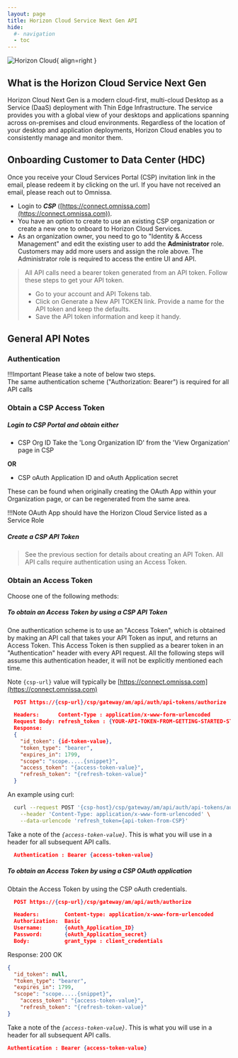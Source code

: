 ```yaml
---
layout: page
title: Horizon Cloud Service Next Gen API
hide:
  #- navigation
  - toc
---
```


![Horizon Cloud](../../../assets/logos/Horizon-Cloud-h-lm.png){ align=right }

## What is the Horizon Cloud Service Next Gen

Horizon Cloud Next Gen is a modern cloud-first, multi-cloud Desktop as a Service (DaaS) deployment with Thin Edge Infrastructure. The service provides you with a global view of your desktops and applications spanning across on-premises and cloud environments. Regardless of the location of your desktop and application deployments, Horizon Cloud enables you to consistently manage and monitor them.

## Onboarding Customer to Data Center (HDC)

Once you receive your Cloud Services Portal (CSP) invitation link in the email, please redeem it by clicking on the url. If you have not received an email, please reach out to Omnissa.

- Login to ***CSP*** ([https://connect.omnissa.com](https://connect.omnissa.com)).
- You have an option to create to use an existing CSP organization or create a new one to onboard to Horizon Cloud Services.
- As an organization owner, you need to go to "Identity & Access Management" and edit the existing user to add the **Administrator** role. Customers may add more users and assign the role above. The Administrator role is required to access the entire UI and API.

> All API calls need a bearer token generated from an API token. Follow these steps to get your API token.
>
> - Go to your account and API Tokens tab.
> - Click on Generate a New API TOKEN link. Provide a name for the API token and keep the defaults.
> - Save the API token information and keep it handy.

## General API Notes

### Authentication

!!!Important
    Please take a note of below two steps.  
    The same authentication scheme ("Authorization: Bearer") is required for all API calls

### Obtain a CSP Access Token

##### Login to CSP Portal and obtain either

- CSP Org ID
  Take the 'Long Organization ID' from the 'View Organization' page in CSP

**OR**

- CSP oAuth Application ID and oAuth Application secret

These can be found when originally creating the OAuth App within your Organization page, or can be regenerated from the same area.

!!!Note
    OAuth App should have the Horizon Cloud Service listed as a Service Role

##### Create a CSP API Token

> See the previous section for details about creating an API Token. All API calls require authentication using an Access Token.

### Obtain an Access Token

Choose one of the following methods:

##### To obtain an Access Token by using a CSP API Token

One authentication scheme is to use an "Access Token", which is obtained by making an API call that takes your API Token as input, and returns an Access Token. This Access Token is then supplied as a bearer token in an "Authentication" header with every API request. All the following steps will assume this authentication header, it will not be explicitly mentioned each time.

Note `{csp-url}` value will typically be [https://connect.omnissa.com](https://connect.omnissa.com)

```json
  POST https://{csp-url}/csp/gateway/am/api/auth/api-tokens/authorize
```

```json
  Headers:      Content-Type : application/x-www-form-urlencoded
  Request Body: refresh_token : {YOUR-API-TOKEN-FROM-GETTING-STARTED-STEP-2}
  Response:
  {
    "id_token": {id-token-value},
    "token_type": "bearer",
    "expires_in": 1799,
    "scope": "scope.....{snippet}",
    "access_token": "{access-token-value}",
    "refresh_token": "{refresh-token-value}"
  }
```

An example using curl:

```sh
  curl --request POST '{csp-host}/csp/gateway/am/api/auth/api-tokens/authorize'  \
    --header 'Content-Type: application/x-www-form-urlencoded' \
    --data-urlencode 'refresh_token={api-token-from-CSP}'
```

Take a note of the  *`{access-token-value}`*. This is what you will use in a header for all subsequent API calls.

```json
  Authentication : Bearer {access-token-value}
```

##### To obtain an Access Token by using a CSP OAuth application

Obtain the Access Token by using the CSP oAuth credentials.

```json
  POST https://{csp-url}/csp/gateway/am/api/auth/authorize
```

```json
  Headers:        Content-type: application/x-www-form-urlencoded
  Authorization:  Basic
  Username:       {oAuth_Application_ID}
  Password:       {oAuth_Application_secret}
  Body:           grant_type : client_credentials
```

Response: 200 OK

```json
{
  "id_token": null,
  "token_type": "bearer",
  "expires_in": 1799,
  "scope": "scope.....{snippet}",
    "access_token": "{access-token-value}",
    "refresh_token": "{refresh-token-value}"
}
```

Take a note of the *`{access-token-value}`*. This is what you will use in a header for all subsequent API calls.

```json
Authentication : Bearer {access-token-value}
```

<swagger-ui src="horizon-cloud-nextgen-api-doc-public.yaml"/>

<!-- [OAD(./docs/horizon-cloud-nextgen/horizon-cloud-nextgen-api-doc-public.yaml)] -->
